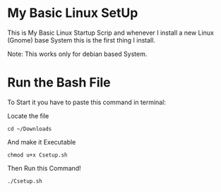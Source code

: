 # My Basic Linux SetUp
This is My Basic Linux Startup Scrip and whenever I install a new Linux (Gnome) base System this is the first thing I install. 

Note: This works only for debian based System.

# Run the Bash File

To Start it you have to paste this command in terminal:

Locate the file
```
cd ~/Downloads
```
And make it Executable

```
chmod u+x Csetup.sh
```
Then Run this Command!

```
./Csetup.sh
```
